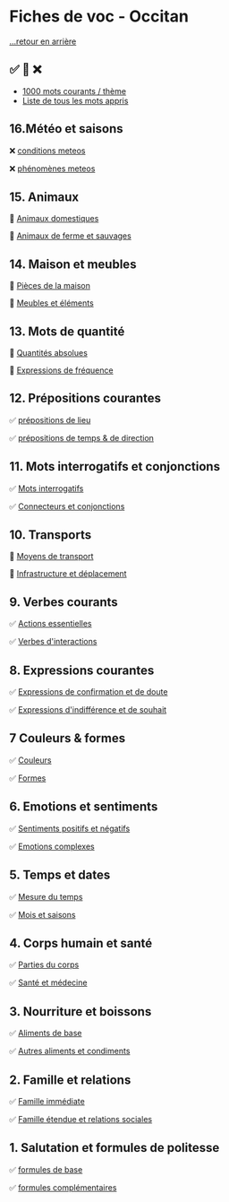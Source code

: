 # Fiches de voc - Occitan

[...retour en arrière](../../README.md)

:white_check_mark: :large_orange_diamond: :x:
---

* [1000 mots courants / thème](./mots_courants_theme.md)
* [Liste de tous les mots appris](./mots_appris.md)

## 16.Météo et saisons

:x: [conditions meteos](./fiches/fiches_2/16/1.md)

:x: [phénomènes meteos](./fiches/fiches_2/16/2.md)

## 15. Animaux

:large_orange_diamond: [Animaux domestiques](./fiches/fiches_2/15/1.md)

:large_orange_diamond: [Animaux de ferme et sauvages](./fiches/fiches_2/15/2.md)

## 14. Maison et meubles

:large_orange_diamond: [Pièces de la maison](./fiches/fiches_2/14/1.md)

:large_orange_diamond: [Meubles et éléments](./fiches/fiches_2/14/2.md)

## 13. Mots de quantité

:large_orange_diamond: [Quantités absolues](./fiches/fiches_2//13/1.md)

:large_orange_diamond: [Expressions de fréquence](./fiches/fiches_2/13/2.md)

## 12. Prépositions courantes

:white_check_mark: [prépositions de lieu](./fiches/12/1.md)

:white_check_mark: [prépositions de temps & de direction](./fiches/12/2.md)

## 11. Mots interrogatifs et conjonctions

:white_check_mark: [Mots interrogatifs](./fiches/11/1.md)

:white_check_mark: [Connecteurs et conjonctions](./fiches/11/2.md)

## 10. Transports

:large_orange_diamond: [Moyens de transport](./fiches/10/1.md)

:large_orange_diamond: [Infrastructure et déplacement](./fiches/10/2.md)

## 9. Verbes courants

:white_check_mark: [Actions essentielles](./fiches/9/1.md)

:white_check_mark: [Verbes d'interactions](./fiches/9/2.md)

## 8. Expressions courantes

:white_check_mark: [Expressions de confirmation et de doute](./fiches/8/1.md)

:white_check_mark: [Expressions d'indifférence et de souhait](./fiches/8/2.md)

## 7 Couleurs & formes

:white_check_mark: [Couleurs](./fiches/7/1.md)

:white_check_mark: [Formes](./fiches/7/2.md)

## 6. Emotions et sentiments

:white_check_mark: [Sentiments positifs et négatifs](./fiches/6/1.md)

:white_check_mark: [Emotions complexes](./fiches/6/2.md)

## 5. Temps et dates

:white_check_mark: [Mesure du temps](./fiches/5/1.md)

:white_check_mark: [Mois et saisons](./fiches/5/2.md)

## 4. Corps humain et santé

:white_check_mark: [Parties du corps](./fiches/4/1.md)

:white_check_mark: [Santé et médecine](./fiches/4/2.md)

## 3. Nourriture et boissons

:white_check_mark: [Aliments de base](./fiches/3/1.md)

:white_check_mark: [Autres aliments et condiments](./fiches/3/2.md)

## 2. Famille et relations

:white_check_mark: [Famille immédiate](./fiches/2/1.md)

:white_check_mark: [Famille étendue et relations sociales](./fiches/2/2.md)

## 1. Salutation et formules de politesse

:white_check_mark: [formules de base](./fiches/1/1.md)

:white_check_mark: [formules complémentaires](./fiches/1/2.md) 







